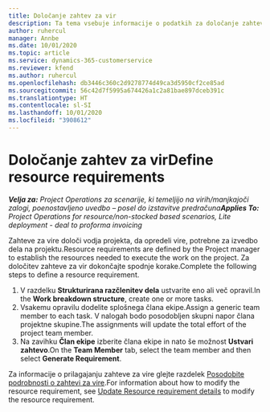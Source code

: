 ```yaml
---
title: Določanje zahtev za vir
description: Ta tema vsebuje informacije o podatkih za določanje zahtev za vir.
author: ruhercul
manager: Annbe
ms.date: 10/01/2020
ms.topic: article
ms.service: dynamics-365-customerservice
ms.reviewer: kfend
ms.author: ruhercul
ms.openlocfilehash: db3446c360c2d9278774d49ca3d5950cf2ce85ad
ms.sourcegitcommit: 56c42d7f5995a674426a1c2a81bae897dceb391c
ms.translationtype: HT
ms.contentlocale: sl-SI
ms.lasthandoff: 10/01/2020
ms.locfileid: "3908612"
---
```

# <a name="define-resource-requirements"></a><span data-ttu-id="a4c91-103">Določanje zahtev za vir</span><span class="sxs-lookup"><span data-stu-id="a4c91-103">Define resource requirements</span></span>

<span data-ttu-id="a4c91-104">_**Velja za:** Project Operations za scenarije, ki temeljijo na virih/manjkajoči zalogi, poenostavljeno uvedbo – posel do izstavitve predračuna_</span><span class="sxs-lookup"><span data-stu-id="a4c91-104">_**Applies To:** Project Operations for resource/non-stocked based scenarios, Lite deployment - deal to proforma invoicing_</span></span>

<span data-ttu-id="a4c91-105">Zahteve za vire določi vodja projekta, da opredeli vire, potrebne za izvedbo dela na projektu.</span><span class="sxs-lookup"><span data-stu-id="a4c91-105">Resource requirements are defined by the Project manager to establish the resources needed to execute the work on the project.</span></span> <span data-ttu-id="a4c91-106">Za določitev zahteve za vir dokončajte spodnje korake.</span><span class="sxs-lookup"><span data-stu-id="a4c91-106">Complete the following steps to define a resource requirement.</span></span>

1.  <span data-ttu-id="a4c91-107">V razdelku **Strukturirana razčlenitev dela** ustvarite eno ali več opravil.</span><span class="sxs-lookup"><span data-stu-id="a4c91-107">In the **Work breakdown structure**, create one or more tasks.</span></span>
2.  <span data-ttu-id="a4c91-108">Vsakemu opravilu dodelite splošnega člana ekipe.</span><span class="sxs-lookup"><span data-stu-id="a4c91-108">Assign a generic team member to each task.</span></span> <span data-ttu-id="a4c91-109">V nalogah bodo posodobljen skupni napor člana projektne skupine.</span><span class="sxs-lookup"><span data-stu-id="a4c91-109">The assignments will update the total effort of the project team member.</span></span>
3.  <span data-ttu-id="a4c91-110">Na zavihku **Član ekipe** izberite člana ekipe in nato še možnost **Ustvari zahtevo**.</span><span class="sxs-lookup"><span data-stu-id="a4c91-110">On the **Team Member** tab, select the team member and then select **Generate Requirement**.</span></span>

<span data-ttu-id="a4c91-111">Za informacije o prilagajanju zahteve za vire glejte razdelek [Posodobite podrobnosti o zahtevi za vire](define-resource-requirements.md).</span><span class="sxs-lookup"><span data-stu-id="a4c91-111">For information about how to modify the resource requirement, see [Update Resource requirement details](define-resource-requirements.md) to modify the resource requirement.</span></span>